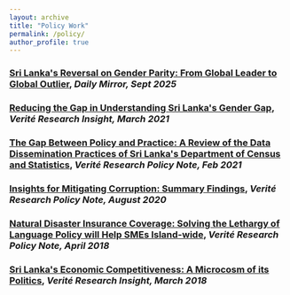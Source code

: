 ```yaml
---
layout: archive
title: "Policy Work"
permalink: /policy/
author_profile: true
---
```


### [Sri Lanka's Reversal on Gender Parity: From Global Leader to Global Outlier](https://www.dailymirror.lk/opinion/Sri-Lankas-Reversal-on-Gender-Parity-From-Global-Leader-to-Global-Outlier/172-318457), *Daily Mirror, Sept 2025*

### [Reducing the Gap in Understanding Sri Lanka's Gender Gap](/files/gender.pdf), *Verité Research Insight, March 2021*

### [The Gap Between Policy and Practice: A Review of the Data Dissemination Practices of Sri Lanka's Department of Census and Statistics](/files/data.pdf), *Verité Research Policy Note, Feb 2021*

### [Insights for Mitigating Corruption: Summary Findings](/files/corruption.pdf), *Verité Research Policy Note, August 2020*

### [Natural Disaster Insurance Coverage: Solving the Lethargy of Language Policy will Help SMEs Island-wide](/files/disaster.pdf), *Verité Research Policy Note, April 2018*

### [Sri Lanka's Economic Competitiveness: A Microcosm of its Politics](/files/competitiveness.pdf), *Verité Research Insight, March 2018*
